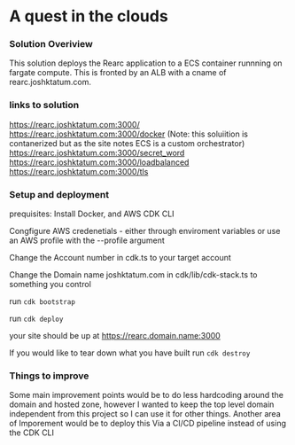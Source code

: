 # A quest in the clouds

### Solution Overiview

This solution deploys the Rearc application to a ECS container runnning on fargate compute. This is fronted by an ALB with a cname of rearc.joshktatum.com.

### links to solution

https://rearc.joshktatum.com:3000/
https://rearc.joshktatum.com:3000/docker (Note: this soluiition is contanerized but as the site notes ECS is a custom orchestrator)
https://rearc.joshktatum.com:3000/secret_word
https://rearc.joshktatum.com:3000/loadbalanced
https://rearc.joshktatum.com:3000/tls

### Setup and deployment

prequisites: Install Docker, and AWS CDK CLI

Congfigure AWS credenetials - either through enviroment variables or use an AWS profile with the --profile argument

Change the Account number in cdk.ts to your target account

Change the Domain name joshktatum.com in cdk/lib/cdk-stack.ts to something you control

run ```cdk bootstrap```

run ```cdk deploy```

your site should be up at https://rearc.domain.name:3000

If you would like to tear down what you have built run ``` cdk destroy ```

### Things to improve

Some main improvement points would be to do less hardcoding around the domain and hosted zone,
 however I wanted to keep the top level domain independent from this project so I can use it for other things.
 Another area of Imporement would be to deploy this Via a CI/CD pipeline instead of using the CDK CLI